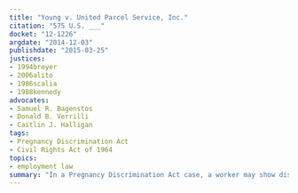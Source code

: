 ```yaml
---
title: "Young v. United Parcel Service, Inc."
citation: "575 U.S. ___"
docket: "12-1226"
argdate: "2014-12-03"
publishdate: "2015-03-25"
justices:
- 1994breyer
- 2006alito
- 1986scalia
- 1988kennedy
advocates:
- Samuel R. Bagenstos
- Donald B. Verrilli
- Caitlin J. Halligan
tags:
- Pregnancy Discrimination Act
- Civil Rights Act of 1964
topics:
- employment law
summary: "In a Pregnancy Discrimination Act case, a worker may show disparate treatment using indirect evidence through application of the framework of McDonnell Douglas Corp. v. Green, 411 U.S. 792; here, Young created a genuine dispute as to whether UPS provided more favorable treatment to some employees whose situation cannot reasonably be distinguished from hers, and the Fourth Circuit is to determine on remand whether Young also created a genuine issue of material fact as to whether UPS’ reasons for her treatment were pretextual."
---
```



